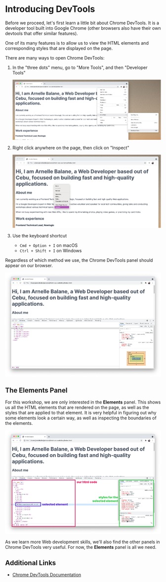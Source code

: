 # Introducing DevTools

Before we proceed, let's first learn a little bit about Chrome DevTools. It is a developer tool built into Google Chrome (other browsers also have their own devtools that offer similar features).

One of its many features is to allow us to view the HTML elements and corresponding styles that are displayed on the page.

There are many ways to open Chrome DevTools:

1. In the "three dots" menu, go to "More Tools", and then "Developer Tools"

   ![Open DevTools](./images/open-devtools-1.jpg)

1. Right click anywhere on the page, then click on "Inspect"

   ![Open DevTools](./images/open-devtools-2.jpg)

1. Use the keyboard shortcut
   - `Cmd + Option + I` on macOS
   - `Ctrl + Shift + I` on Windows

Regardless of which method we use, the Chrome DevTools panel should appear on our browser.

![Chrome DevTools panel](./images/devtools-opened.png)

## The Elements Panel

For this workshop, we are only interested in the **Elements** panel. This shows us all the HTML elements that are rendered on the page, as well as the styles that are applied to that element. It is very helpful in figuring out why some elements look a certain way, as well as inspecting the boundaries of the elements.

![DevTools Elements panel](./images/devtools-elements-panel.png)

As we learn more Web development skills, we'll also find the other panels in Chrome DevTools very useful. For now, the **Elements** panel is all we need.

## Additional Links

- [Chrome DevTools Documentation](https://developer.chrome.com/docs/devtools/)
